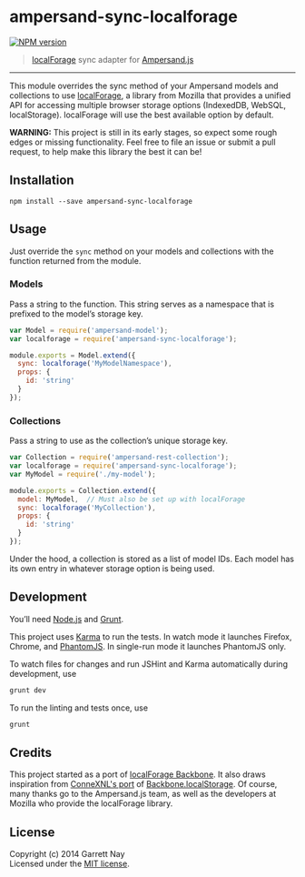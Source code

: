 # ampersand-sync-localforage

[![NPM version](https://badge.fury.io/js/ampersand-sync-localforage.svg)](http://badge.fury.io/js/ampersand-sync-localforage)

> [localForage](http://mozilla.github.io/localForage) sync adapter for [Ampersand.js](http://ampersandjs.com)

---

This module overrides the sync method of your Ampersand models and collections to use [localForage](http://mozilla.github.io/localForage), a library from Mozilla that provides a unified API for accessing multiple browser storage options (IndexedDB, WebSQL, localStorage). localForage will use the best available option by default.

**WARNING:** This project is still in its early stages, so expect some rough edges or missing functionality. Feel free to file an issue or submit a pull request, to help make this library the best it can be!

## Installation

```
npm install --save ampersand-sync-localforage
```

## Usage

Just override the `sync` method on your models and collections with the function returned from the module.

### Models

Pass a string to the function. This string serves as a namespace that is prefixed to the model’s storage key.

```js
var Model = require('ampersand-model');
var localforage = require('ampersand-sync-localforage');

module.exports = Model.extend({
  sync: localforage('MyModelNamespace'),
  props: {
    id: 'string'
  }
});
```

### Collections

Pass a string to use as the collection’s unique storage key.

```js
var Collection = require('ampersand-rest-collection');
var localforage = require('ampersand-sync-localforage');
var MyModel = require('./my-model');

module.exports = Collection.extend({
  model: MyModel,  // Must also be set up with localForage
  sync: localforage('MyCollection'),
  props: {
    id: 'string'
  }
});
```

Under the hood, a collection is stored as a list of model IDs. Each model has its own entry in whatever storage option is being used.

## Development

You’ll need [Node.js](http://nodejs.org) and [Grunt](http://gruntjs.com/getting-started#installing-the-cli).

This project uses [Karma](http://karma-runner.github.io) to run the tests. In watch mode it launches Firefox, Chrome, and [PhantomJS](http://phantomjs.org/). In single-run mode it launches PhantomJS only.

To watch files for changes and run JSHint and Karma automatically during development, use

```bash
grunt dev
```

To run the linting and tests once, use

```bash
grunt
```

## Credits

This project started as a port of [localForage Backbone](https://github.com/mozilla/localForage-backbone). It also draws inspiration from [ConneXNL's port](https://github.com/ConneXNL/ampersand-sync-localstorage) of [Backbone.localStorage](https://github.com/jeromegn/Backbone.localStorage). Of course, many thanks go to the Ampersand.js team, as well as the developers at Mozilla who provide the localForage library.

## License

Copyright (c) 2014 Garrett Nay  
Licensed under the [MIT license](LICENSE.txt).
